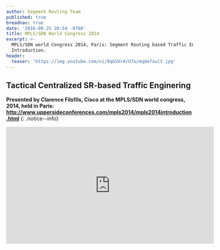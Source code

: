 ```yaml
---
author: Segment Routing Team
published: true
breadnav: true
date: '2016-09-25 20:54 -0700'
title: MPLS/SDN World Congress 2014
excerpt: >-
  MPLS/SDN world Congress 2014, Paris: Segment Routing based Traffic Engineering
  Introduction.
header:
  teaser: 'https://img.youtube.com/vi/8qGVmrArU7o/mqdefault.jpg'
---
```


##  Tactical Centralized SR-based Traffic Enginering

**Presented by Clarence Filsfils, Cisco at the MPLS/SDN world congress, 2014, held in Paris: <http://www.uppersideconferences.com/mpls2014/mpls2014introduction.html>**
{: .notice--info}  
  
  
<iframe width="560" height="315" src="https://www.youtube.com/embed/8qGVmrArU7o" frameborder="0" allowfullscreen></iframe>
